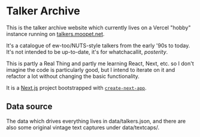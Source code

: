 # Talker Archive

This is the talker archive website which currently lives on a Vercel "hobby" instance running on [talkers.moopet.net](https://talkers.moopet.net).

It's a catalogue of ew-too/NUTS-style talkers from the early '90s to today. It's not intended to be up-to-date, it's for whatchacallit, _posterity_.

This is partly a Real Thing and partly me learning React, Next, etc. so I don't imagine the code is particularly good, but I intend to iterate on it and refactor a lot without changing the basic functionality.

It is a [Next.js](https://nextjs.org/) project bootstrapped with [`create-next-app`](https://github.com/vercel/next.js/tree/canary/packages/create-next-app).

## Data source

The data which drives everything lives in data/talkers.json, and there are also some original vintage text captures under data/textcaps/.
